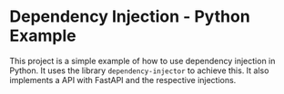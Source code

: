 # Dependency Injection - Python Example

This project is a simple example of how to use dependency injection in Python. It uses the library `dependency-injector` to achieve this.
It also implements a API with FastAPI and the respective injections.